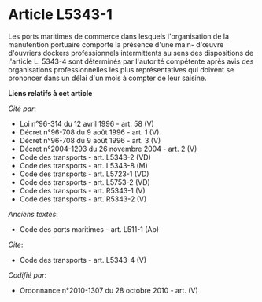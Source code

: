 # Article L5343-1

Les ports maritimes de commerce dans lesquels l'organisation de la manutention portuaire comporte la présence d'une main-
d'œuvre d'ouvriers dockers professionnels intermittents au sens des dispositions de l'article L. 5343-4 sont déterminés par
l'autorité compétente après avis des organisations professionnelles les plus représentatives qui doivent se prononcer dans un
délai d'un mois à compter de leur saisine.

**Liens relatifs à cet article**

_Cité par_:

  - Loi n°96-314 du 12 avril 1996 - art. 58 (V)
  - Décret n°96-708 du 9 août 1996 - art. 1 (V)
  - Décret n°96-708 du 9 août 1996 - art. 3 (V)
  - Décret n°2004-1293 du 26 novembre 2004 - art. 2 (V)
  - Code des transports - art. L5343-2 (VD)
  - Code des transports - art. L5343-8 (M)
  - Code des transports - art. L5723-1 (VD)
  - Code des transports - art. L5753-2 (VD)
  - Code des transports - art. R5343-1 (V)
  - Code des transports - art. R5343-2 (V)

_Anciens textes_:

  - Code des ports maritimes - art. L511-1 (Ab)

_Cite_:

  - Code des transports - art. L5343-4 (V)

_Codifié par_:

  - Ordonnance n°2010-1307 du 28 octobre 2010 - art. (V)
